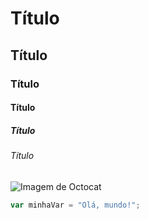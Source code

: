 # Título
## Título
### Título
#### Título
##### Título
###### Título

![Imagem de Octocat ](https://th.bing.com/th/id/OIP.t-0XP93psH19eMAFnz6-VAHaES?rs=1&pid=ImgDetMain)

```javascript
var minhaVar = "Olá, mundo!";
